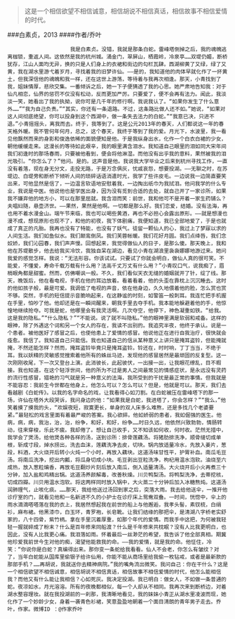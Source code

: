 > 这是一个相信欲望不相信诚意，相信胡说不相信真话，相信故事不相信爱情的时代。

###白素贞，2013
####作者/乔叶

						我是白素贞。没错，我就是那条白蛇。雷峰塔倒掉之后，我的魂魄逃离枷锁，重返人间。这依然是我的杭州城。涌金门，翠屏山，栖霞岭，冷泉亭……双堤仍媚，断桥犹存，江山人面均无异，换的只是人们身上的衣裙和街边的勾栏瓦肆。西湖柳黄了又绿，绿了又黄，我在湖水里游弋着岁月，寻找着我的旧梦许仙。——是的，我知道他的肉体早就化作了一抔黄土，但我深信他的魂魄和我一样，还在这世上游荡，等待着与我再次相逢。那天，小青找到了我，姐妹情厚，悲欣交集。一番倾诉之后，她一下子便猜透了我的心思。她严肃地告知我：对于仙凡相恋，仙界的惩罚不仅没有松动，反而更加严厉。只要爱了，便不会再有法力。闻此，我淡淡一笑，她看出了我的执拗，说你可是几千年的修行啊。我说我认了。“如果你发生了什么意外……”“我为自己负责。”“其实，你还有一条退路。不过，这条路比做人还不如。”她说，“如果对这人间彻底绝望，你可以投身到这个西湖中，做一条失去法力的白蛇。”“我意已决，只进不退。”小青摇摇头，离我而去。终于，我等到了。这是公元2013年的春天，人们都说这一年的春天格外暖。我不管何年何月，总之，这个春天，我终于等到了我的爱。月光下，水波里，我一看见他飘然而来的身影和俊逸依稀的面貌便知是他。于是我纵身出水，化作一个白衣白裙的少女，朝他缓缓走来。这漫长的等待如此艰辛，我的眼里满含泪水。我知道自己眼里的泪如同大宋年间我们初逢时的那场春雨，只要被他看到，便会将他淋湿。而他没有出乎我的意料，果然被我的泪光吸引。“你怎么了？”他问。是的。这声音是他。我说我大学毕业之后来到杭州寻找工作，一直没有着落，现在身无分文，走投无路，于是万念俱灰，忧戚哀怨，想要投湖。——无聊之时，在苏堤边、白堤旁和断桥下倾听人间的琐碎话语消遣时光，我学了些许皮毛。一边说我一边简直要笑出来，可他显然是信了，一边温言软语地安慰着我，一边掏出纸巾为我拭泪。他问我学的什么专业，我说是中医。他说他也是学医出身，因为没有觅到合适的去处，就自己开了一家诊所，如果我不嫌弃他的地方小，可以在那里屈就。我含泪而笑：前世，我和他可不是开着一家生药铺么？夫唱妇随，悬壶济世。——果然，果然是他啊。一切都是那么好。我们恋爱，结婚。没有法海，再也用不着水漫金山。端午节来临，我也可以喝些黄酒，再也不必担心会露出原形。——就是想漫也漫不成，想现原形也现不了，和他的初夜，我下体剧痛，我便知道，我已全部地爱了，于是也就成了真正的凡胎。我再也没有了特能，也没有了妖气。徒留一颗仙人的心，我过上了梦寐以求的人间生活。我们如鱼似水。我们颠鸾倒凤。我们芙蓉帐暖。我们花好月圆。我们点绛唇，我们念奴娇，我们沁园春，我们声声慢。回想起来，我觉得做仙人的日子，是那么傻。那天晚上，我和他在苏堤散步，他去给我买冷饮，我独自呆在湖边，看见小青在湖浪里袅袅娜娜地游过来。她问我爱的感觉怎样。我说：“无法形容。你该试试。只要试了你就会明白，做仙人真的很可笑。不能爱，不懂爱，寿命千载万载有什么用？法高千丈万丈有什么用？”小青叹口气，说我痴了，眉梢眼角都是甜蜜。然而，仿佛嘲讽一般。不久，我们看似天衣无缝的婚姻就开了针，绽了线。那天，晚饭后，他在看电视，手机在他的耳边放着。看着看着，他的头歪在靠枕上沉沉睡去。这时的他如孩子般，最是可爱。我调低了电视的声音，依在他身边，久久地偎着他的脸，怎么赏也赏不够。突然，手机的短信提示音脆响起来，在这静谧的时刻，如警笛一般刺耳。我连忙把手机握在手里，怕吵了他。他却还是在一瞬间醒来，朝我手里去夺手机。我本能地躲避着他的手，他惊惶地继续抢夺。可我是蛇，他哪里会有我灵活啊。几次夺空，他停下，神色凝重如铁。“给我。这是我的隐私。”“什么隐私？”“不能说。说了就不叫隐私。”他的眼神里满是软弱和戒备。这样的眼神，除了外遇这个词和另一个女人的存在，我读不出别的。我追究半夜，他终于承认。说是一个患者。被他医好了感冒之后，也使他患上了爱情的感冒。他说他正在进行自我治疗，很快就会痊愈。我信了。我知道自己只能信。我也知道自己的信从某种意义上讲只是掩耳盗铃，但能掩就掩，不然还能怎样？然而，掩耳盗铃毕竟只是掩耳盗铃。铃还在，时时响，丁丁当当，不绝于耳。我以妖精的灵敏感觉搜索着他所有的蛛丝马迹，发现他的感冒居然是最顽固的反复型。这一次刚刚收尾，下一次又登台上演。此消彼长，此起彼伏，一出接一出，让我眼花缭乱，目不暇接。我也知道，在这个轻浮世间，他的所为不过是男人之间最常见的情感症状，是永远没有灵药的流行性感冒，猎艳的习气就是另一种意义的法海，我所受到的干扰是最正常的事情。但我就是不能容忍：我前生今世都在他身上，他怎么可以？怎么可以？但是，他就是可以。那天，我们去看越剧《白蛇传》。以我的名字命名的戏，让我看得心如刀割。在白蛇被压在雷峰塔下的那一场，许仙在塔外大段哭诉，我问身边的他：“如果我是白蛇，我进塔了，你会怎样？”“我么，”他笑着摸了摸我的头，“欢娱夜短，寂寞更长，单身的双人床多么难熬，还是多找几个老婆要紧。”最轻松的戏言里面有着最严峻的答案。我心欲碎。他如娇弱的患者，我如倔强的医生。他病，病，病，我治，治，治，纷争，和好，和好，纷争……时日久远，他依然兴致勃勃，情肠转动，往来穿梭，乐此不疲。我却倦了。想让自己收手，又不知该如何收，何时收。茫然无措中，我学会了煲汤，给他煲各种各样的汤，送到诊所：排骨莲藕汤。将猪肋排洗净，顺骨缝切成单根，斩成寸段，焯水捞出，洗去血沫，莲藕洗净去皮，切块。锅内放适量冷水，先放入姜片，葱段，料酒，大火烧开后转小火炖一个小时，再放入藕块。这道汤味甘性平，护胃补血。南瓜毛豆汤。将南瓜洗净，挖出内瓤，将瓜身切成小块。毛豆剥出豆粒洗净，枸杞用温水泡软。油烧至六成热，放入葱粒煸香，再放毛豆翻炒片刻后放入南瓜，倒入适量清汤。大火烧开后小火再煮三十分钟，加入盐和鸡精出锅。这道汤养颜解毒，改善秋燥。川贝鸭梨汤。将鸭梨洗净，去蒂挖核，切成四瓣。川贝用温水泡软。将这两样同时放入锅中，大火蒸二十分钟后加入冰糖熬炖。这道汤润肺理气，止咳化痰。……那天，我给他送过汤回到家之后，突落大雨。我去给他送伞，一推开他诊疗室的门，就看见他和一名新进不久的小护士在诊疗床上鸳鸯双叠。一时间，恍惚中，伞上的雨水滴滴嗒嗒落在我的衣上，我居然想起我在前世的船上与他邂逅，我孝头髻，素钗梳，白绢衫，麻布裙。他黑漆巾，白玉环，青罗袍，长皂靴。让我们结缘的那把伞，是清湖八字桥老实舒家的，八十四骨，紫竹柄。拿在手里沉着厚重，如那个年代的爱情。而我手中这把，为何被我轻轻一握就碎成了粉末？什么是百年修来同船渡？什么是千年修来共枕眠？没有人比我更明白，也因此，没有人比我更心痛。我泪落如雨。怀着最后一丝渺茫的希望，我告诉了他全部真相。期冀他珍爱我前世今生对他的痴，渴望他能救我的命。——我的爱情，就是我的命。他怔住，冷笑：“你说你是白蛇？真编得出来。那你变一条蛇给我看看。仙人不会老，你怎么有皱纹？对了，当年白蛇能从国库里偷银子给许仙用，你能不能从商场里给我偷一枚钻戒，或者是最新款的那部手机？……再胡说，我就送你去精神病院。”我的嘴角流出微笑。我问自己：你在干什么？这是一个相信欲望不相信诚意，相信胡说不相信真话，相信故事不相信爱情的时代，他怎么能相信我？而他又有什么能让我相信？心如死灰。我决定投湖。我已明白：做女人，不如做一条普通的蛇。夜凉如水，月光溶溶。所有的夜晚都相似，每一个人却从不相同。我再次来到断桥边，对着湖水整容理妆。就在我投湖前的一刹那，我清晰地看见，我的妹妹小青正从湖水里凌波而现，她化作了一个妙龄少女，身着一袭青色衫裙，笑意盈盈地朝着一个面目清朗的青年男子走去。乔叶，作家。微博ID ：@作家乔叶 